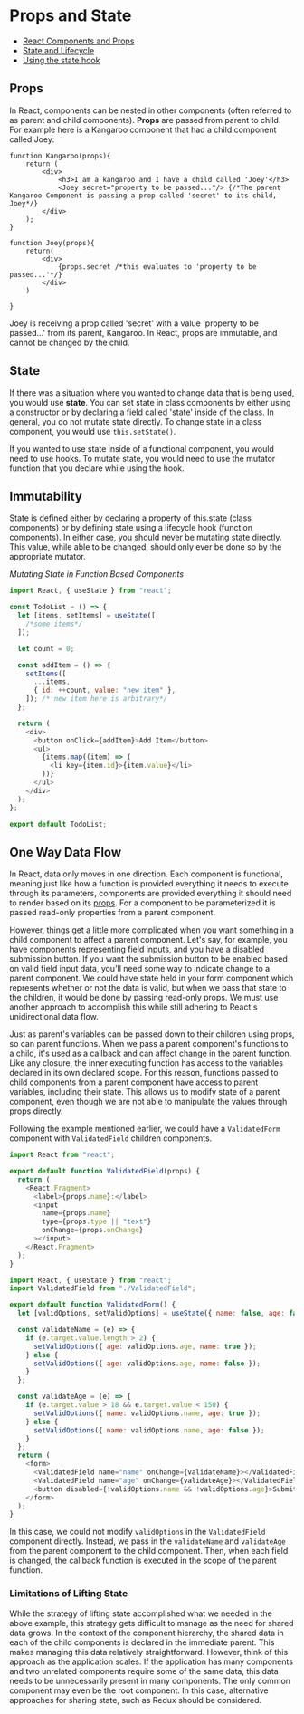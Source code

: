 # Props and State
- [React Components and Props](https://reactjs.org/docs/components-and-props.html)
- [State and Lifecycle](https://reactjs.org/docs/state-and-lifecycle.)
- [Using the state hook](https://reactjs.org/docs/hooks-state.html)

## Props

In React, components can be nested in other components (often referred to as parent and child components). **Props** are passed from parent to child. For example here is a Kangaroo component that had a child component called Joey:

```JS
function Kangaroo(props){
    return (
        <div>
            <h3>I am a kangaroo and I have a child called 'Joey'</h3>
            <Joey secret="property to be passed..."/> {/*The parent Kangaroo Component is passing a prop called 'secret' to its child, Joey*/}
        </div>
    );
}
```

```JS
function Joey(props){
    return(
        <div>
            {props.secret /*this evaluates to 'property to be passed...'*/}
        </div>
    )

}
```

Joey is receiving a prop called 'secret' with a value 'property to be passed...' from its parent, Kangaroo. In React, props are immutable, and cannot be changed by the child.



## State

If there was a situation where you wanted to change data that is being used, you would use **state**. You can set state in class components by either using a constructor or by declaring a field called 'state' inside of the class. In general, you do not mutate state directly. To change state in a class component, you would use `this.setState()`.

If you wanted to use state inside of a functional component, you would need to use hooks. To mutate state, you would need to use the mutator function that you declare while using the hook.

## Immutability

State is defined either by declaring a property of this.state (class components) or by defining state using a lifecycle hook (function components). In either case, you should never be mutating state directly. This value, while able to be changed, should only ever be done so by the appropriate mutator.

_Mutating State in Function Based Components_

```javascript
import React, { useState } from "react";

const TodoList = () => {
  let [items, setItems] = useState([
    /*some items*/
  ]);

  let count = 0;

  const addItem = () => {
    setItems([
      ...items,
      { id: ++count, value: "new item" },
    ]); /* new item here is arbitrary*/
  };

  return (
    <div>
      <button onClick={addItem}>Add Item</button>
      <ul>
        {items.map((item) => (
          <li key={item.id}>{item.value}</li>
        ))}
      </ul>
    </div>
  );
};

export default TodoList;
```


## One Way Data Flow

In React, data only moves in one direction. Each component is functional, meaning just like how a function is provided everything it needs to execute through its parameters, components are provided everything it should need to render based on its [props](../02-react-fundamentals/props-and-state.md). For a component to be parameterized it is passed read-only properties from a parent component.

However, things get a little more complicated when you want something in a child component to affect a parent component. Let's say, for example, you have components representing field inputs, and you have a disabled submission button. If you want the submission button to be enabled based on valid field input data, you'll need some way to indicate change to a parent component. We could have state held in your form component which represents whether or not the data is valid, but when we pass that state to the children, it would be done by passing read-only props. We must use another approach to accomplish this while still adhering to React's unidirectional data flow.

Just as parent's variables can be passed down to their children using props, so can parent functions. When we pass a parent component's functions to a child, it's used as a callback and can affect change in the parent function. Like any closure, the inner executing function has access to the variables declared in its own declared scope. For this reason, functions passed to child components from a parent component have access to parent variables, including their state. This allows us to modify state of a parent component, even though we are not able to manipulate the values through props directly.

Following the example mentioned earlier, we could have a `ValidatedForm` component with `ValidatedField` children components.

```javascript
import React from "react";

export default function ValidatedField(props) {
  return (
    <React.Fragment>
      <label>{props.name}:</label>
      <input
        name={props.name}
        type={props.type || "text"}
        onChange={props.onChange}
      ></input>
    </React.Fragment>
  );
}
```

```javascript
import React, { useState } from "react";
import ValidatedField from "./ValidatedField";

export default function ValidatedForm() {
  let [validOptions, setValidOptions] = useState({ name: false, age: false });

  const validateName = (e) => {
    if (e.target.value.length > 2) {
      setValidOptions({ age: validOptions.age, name: true });
    } else {
      setValidOptions({ age: validOptions.age, name: false });
    }
  };

  const validateAge = (e) => {
    if (e.target.value > 18 && e.target.value < 150) {
      setValidOptions({ name: validOptions.name, age: true });
    } else {
      setValidOptions({ name: validOptions.name, age: false });
    }
  };
  return (
    <form>
      <ValidatedField name="name" onChange={validateName}></ValidatedField>
      <ValidatedField name="age" onChange={validateAge}></ValidatedField>
      <button disabled={!validOptions.name && !validOptions.age}>Submit</button>
    </form>
  );
}
```

In this case, we could not modify `validOptions` in the `ValidatedField` component directly. Instead, we pass in the `validateName` and `validateAge` from the parent component to the child component. Then, when each field is changed, the callback function is executed in the scope of the parent function.

### Limitations of Lifting State

While the strategy of lifting state accomplished what we needed in the above example, this strategy gets difficult to manage as the need for shared data grows. In the context of the component hierarchy, the shared data in each of the child components is declared in the immediate parent. This makes managing this data relatively straightforward. However, think of this approach as the application scales. If the application has many components and two unrelated components require some of the same data, this data needs to be unnecessarily present in many components. The only common component may even be the root component. In this case, alternative approaches for sharing state, such as Redux should be considered.
